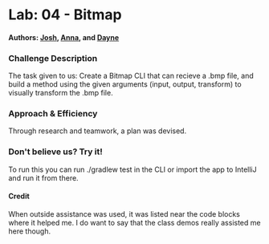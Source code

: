 # Lab: 04 - Bitmap

#### Authors: <a href=https://github.com/jjdeforrest>Josh</a>, <a href=https://github.com/zyh0308>Anna</a>, and <a href=https://github.com/Gr8-Dayne>Dayne</a>

### Challenge Description

The task given to us: Create a Bitmap CLI that can recieve a .bmp file, and build a method using the given arguments (input, output, transform) to visually transform the .bmp file.

### Approach & Efficiency

Through research and teamwork, a plan was devised.

### Don't believe us? Try it!

To run this you can run ./gradlew test in the CLI or import the app to IntelliJ and run it from there.

#### Credit

When outside assistance was used, it was listed near the code blocks where it helped me. I do want to say that the class demos really assisted me here though.
